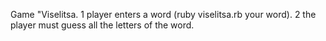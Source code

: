 Game "Viselitsa.
1 player enters a word (ruby viselitsa.rb your word).
2 the player must guess all the letters of the word.

